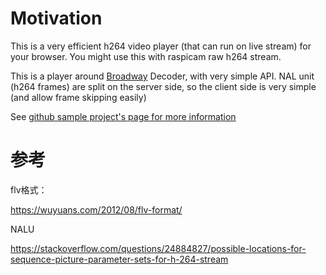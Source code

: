 # Motivation

This is a very efficient h264 video player (that can run on live stream) for your browser.
You might use this with raspicam raw h264 stream.

This is a player around [Broadway](https://github.com/mbebenita/Broadway) Decoder, with very simple API.
NAL unit (h264 frames) are split on the server side, so the client side is very simple (and allow frame skipping easily)


See [github sample project's page for more information](https://github.com/131/h264-live-player)

# 参考

flv格式：

https://wuyuans.com/2012/08/flv-format/

NALU

https://stackoverflow.com/questions/24884827/possible-locations-for-sequence-picture-parameter-sets-for-h-264-stream

